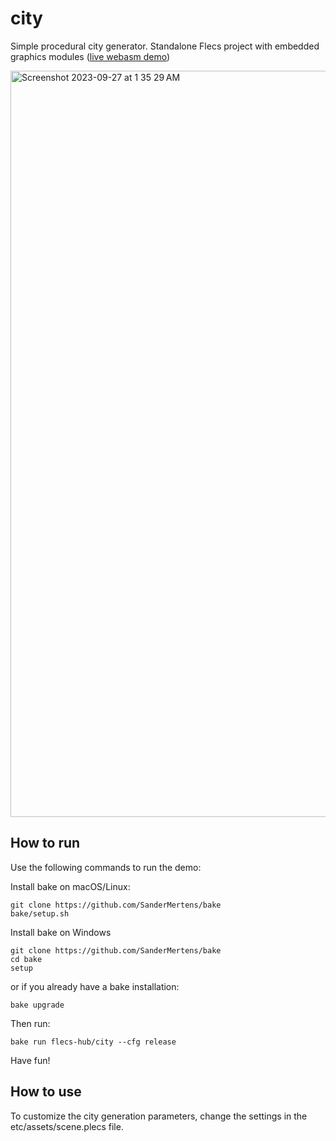 # city
Simple procedural city generator. Standalone Flecs project with embedded graphics modules ([live webasm demo](https://flecs.dev/city))

<img width="1194" alt="Screenshot 2023-09-27 at 1 35 29 AM" src="https://github.com/flecs-hub/city/assets/9919222/cc402eb2-e31a-4bbb-bd14-1dac397b8417">

## How to run
Use the following commands to run the demo:

Install bake on macOS/Linux:
```
git clone https://github.com/SanderMertens/bake
bake/setup.sh
```

Install bake on Windows
```
git clone https://github.com/SanderMertens/bake
cd bake
setup
```

or if you already have a bake installation:
```
bake upgrade
```

Then run:
```
bake run flecs-hub/city --cfg release
```

Have fun!

## How to use
To customize the city generation parameters, change the settings in the etc/assets/scene.plecs file.

